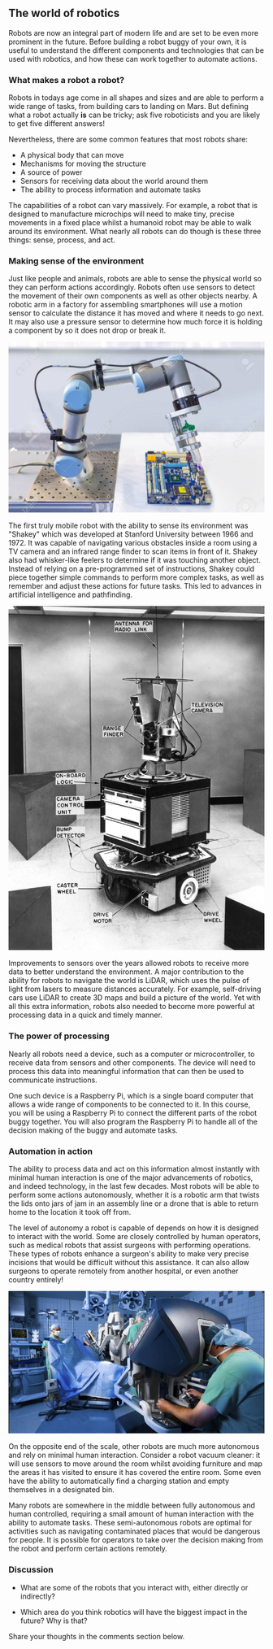 [comment]: # (
Is this step open? Y/N
If so, short description of this step:
Related links:
Related files:
)

## The world of robotics

Robots are now an integral part of modern life and are set to be even more prominent in the future. Before building a robot buggy of your own, it is useful to understand the different components and technologies that can be used with robotics, and how these can work together to automate actions.

### What makes a robot a robot?

Robots in todays age come in all shapes and sizes and are able to perform a wide range of tasks, from building cars to landing on Mars. But defining what a robot actually **is** can be tricky; ask five roboticists and you are likely to get five different answers! 

Nevertheless, there are some common features that most robots share:

+ A physical body that can move
+ Mechanisms for moving the structure
+ A source of power
+ Sensors for receiving data about the world around them
+ The ability to process information and automate tasks 

The capabilities of a robot can vary massively. For example, a robot that is designed to manufacture microchips will need to make tiny, precise movements in a fixed place whilst a humanoid robot may be able to walk around its environment. What nearly all robots can do though is these three things: sense, process, and act.

### Making sense of the environment

Just like people and animals, robots are able to sense the physical world so they can perform actions accordingly. Robots often use sensors to detect the movement of their own components as well as other objects nearby. A robotic arm in a factory for assembling smartphones will use a motion sensor to calculate the distance it has moved and where it needs to go next. It may also use a pressure sensor to determine how much force it is holding a component by so it does not drop or break it.

![A robotic arm installing a computer chip or fitting together an electronic device such as a smartphone.](images/1_4-robotic-arm-installing-computer-chip.jpg)

The first truly mobile robot with the ability to sense its environment was "Shakey" which was developed at Stanford University between 1966 and 1972. It was capable of navigating various obstacles inside a room using a TV camera and an infrared range finder to scan items in front of it. Shakey also had whisker-like feelers to determine if it was touching another object. Instead of relying on a pre-programmed set of instructions, Shakey could piece together simple commands to perform more complex tasks, as well as remember and adjust these actions for future tasks. This led to advances in artificial intelligence and pathfinding.

![Shakey was the first truly mobile robot developed at Stanford University. It could map a picture of a room using it sensors and move around objects autonomously.](images/1_4-Shakey.jpg)

Improvements to sensors over the years allowed robots to receive more data to better understand the environment. A major contribution to the ability for robots to navigate the world is LiDAR, which uses the pulse of light from lasers to measure distances accurately. For example, self-driving cars use LiDAR to create 3D maps and build a picture of the world. Yet with all this extra information, robots also needed to become more powerful at processing data in a quick and timely manner. 

### The power of processing

Nearly all robots need a device, such as a computer or microcontroller, to receive data from sensors and other components. The device will need to process this data into meaningful information that can then be used to communicate instructions.

One such device is a Raspberry Pi, which is a single board computer that allows a wide range of components to be connected to it. In this course, you will be using a Raspberry Pi to connect the different parts of the robot buggy together. You will also program the Raspberry Pi to handle all of the decision making of the buggy and automate tasks. 

### Automation in action

The ability to process data and act on this information almost instantly with minimal human interaction is one of the major advancements of robotics, and indeed technology, in the last few decades. Most robots will be able to perform some actions autonomously, whether it is a robotic arm that twists the lids onto jars of jam in an assembly line or a drone that is able to return home to the location it took off from.  

The level of autonomy a robot is capable of depends on how it is designed to interact with the world. Some are closely controlled by human operators, such as medical robots that assist surgeons with performing operations. These types of robots enhance a surgeon's ability to make very precise incisions that would be difficult without this assistance. It can also allow surgeons to operate remotely from another hospital, or even another country entirely!

![A surgeon using a robotic assistant to perform surgery on a patient.](images/1_4-robotic-surgery.jpg)

On the opposite end of the scale, other robots are much more autonomous and rely on minimal human interaction. Consider a robot vacuum cleaner: it will use sensors to move around the room whilst avoiding furniture and map the areas it has visited to ensure it has covered the entire room. Some even have the ability to automatically find a charging station and empty themselves in a designated bin. 

Many robots are somewhere in the middle between fully autonomous and human controlled, requiring a small amount of human interaction with the ability to automate tasks. These semi-autonomous robots are optimal for activities such as navigating contaminated places that would be dangerous for people. It is possible for operators to take over the decision making from the robot and perform certain actions remotely.

### Discussion

+ What are some of the robots that you interact with, either directly or indirectly?

+ Which area do you think robotics will have the biggest impact in the future? Why is that?

Share your thoughts in the comments section below.